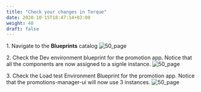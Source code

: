 ```yaml
---
title: "Check your changes​ in Torque"
date: 2020-10-15T18:47:14+03:00
weight: 40
draft: false
---
```


1\. Navigate to the __Blueprints__ catalog
![50_page](/images/module1/blueprints_catalog.png)

2\. Check the Dev environment blueprint for the promotion app. Notice that all the components are now assigned to a signle instance.
![50_page](/images/module1/51_page.png)

3\. Check the Load test Environment Blueprint for the promotion app. Notice that the promotions-manager-ui will now use 3 instances.
![50_page](/images/module1/52_page.png)
